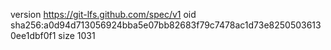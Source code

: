 version https://git-lfs.github.com/spec/v1
oid sha256:a0d94d713056924bba5e07bb82683f79c7478ac1d73e82505036130ee1dbf0f1
size 1031
